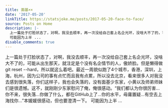 ```yaml
---
title: 面基××
date: '2017-05-20'
linkTitle: https://statsjoke.me/posts/2017-05-20-face-to-face/
source: Posts on Home
description: |-
  上一篇处于打脸状态了，对啊，我没去顺丰，再一次没给自己套上名企光环，没啥大不了的，可能从出生那天，就注定是个没有名企情节的人，傲娇脸。但是懒得做git reset --hard，所以就这么着吧。最近一周貌似跑了4个城市，香港，深圳，上海，杭州，因为公司的事有点忙而且我有点累，所以没去北京，看来很多人对我没去感到很失落，你们这样子，我也会失落的，没有面基少东家，小黄以及师弟师妹们是很遗憾。这不，就刚刚少东家慰问了俺，俺很感动。“我们都认为你很厉害&hellip;你不来，很失落&hellip;你做了什么，都在GitHub上了&hellip;你的水平，毋庸置疑&hellip;有空去上海找你&hellip;”本媛媛很感动，但也要澄清一下。
  可能因为上半 ...
disable_comments: true
---
```

上一篇处于打脸状态了，对啊，我没去顺丰，再一次没给自己套上名企光环，没啥大不了的，可能从出生那天，就注定是个没有名企情节的人，傲娇脸。但是懒得做git reset --hard，所以就这么着吧。最近一周貌似跑了4个城市，香港，深圳，上海，杭州，因为公司的事有点忙而且我有点累，所以没去北京，看来很多人对我没去感到很失落，你们这样子，我也会失落的，没有面基少东家，小黄以及师弟师妹们是很遗憾。这不，就刚刚少东家慰问了俺，俺很感动。“我们都认为你很厉害&hellip;你不来，很失落&hellip;你做了什么，都在GitHub上了&hellip;你的水平，毋庸置疑&hellip;有空去上海找你&hellip;”本媛媛很感动，但也要澄清一下。
可能因为上半 ...